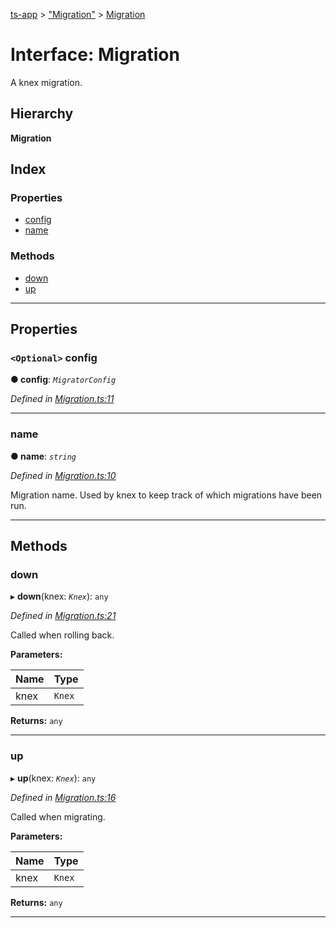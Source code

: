 [ts-app](../README.md) > ["Migration"](../modules/_migration_.md) > [Migration](../interfaces/_migration_.migration.md)

# Interface: Migration

A knex migration.

## Hierarchy

**Migration**

## Index

### Properties

* [config](_migration_.migration.md#config)
* [name](_migration_.migration.md#name)

### Methods

* [down](_migration_.migration.md#down)
* [up](_migration_.migration.md#up)

---

## Properties

<a id="config"></a>

### `<Optional>` config

**● config**: *`MigratorConfig`*

*Defined in [Migration.ts:11](https://github.com/jmeyers91/ts-app/blob/0a84084/src/Migration.ts#L11)*

___
<a id="name"></a>

###  name

**● name**: *`string`*

*Defined in [Migration.ts:10](https://github.com/jmeyers91/ts-app/blob/0a84084/src/Migration.ts#L10)*

Migration name. Used by knex to keep track of which migrations have been run.

___

## Methods

<a id="down"></a>

###  down

▸ **down**(knex: *`Knex`*): `any`

*Defined in [Migration.ts:21](https://github.com/jmeyers91/ts-app/blob/0a84084/src/Migration.ts#L21)*

Called when rolling back.

**Parameters:**

| Name | Type |
| ------ | ------ |
| knex | `Knex` |

**Returns:** `any`

___
<a id="up"></a>

###  up

▸ **up**(knex: *`Knex`*): `any`

*Defined in [Migration.ts:16](https://github.com/jmeyers91/ts-app/blob/0a84084/src/Migration.ts#L16)*

Called when migrating.

**Parameters:**

| Name | Type |
| ------ | ------ |
| knex | `Knex` |

**Returns:** `any`

___

